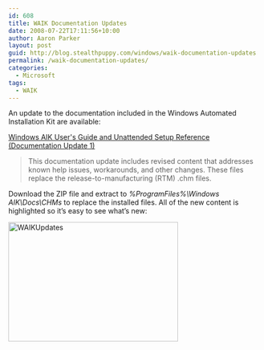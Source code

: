 ```yaml
---
id: 608
title: WAIK Documentation Updates
date: 2008-07-22T17:11:56+10:00
author: Aaron Parker
layout: post
guid: http://blog.stealthpuppy.com/windows/waik-documentation-updates
permalink: /waik-documentation-updates/
categories:
  - Microsoft
tags:
  - WAIK
---
```

An update to the documentation included in the Windows Automated Installation Kit are available:

[Windows AIK User's Guide and Unattended Setup Reference (Documentation Update 1)](http://www.microsoft.com/downloads/details.aspx?FamilyID=993c567d-f12c-4676-917f-05d9de73ada4&DisplayLang=en)

> This documentation update includes revised content that addresses known help issues, workarounds, and other changes. These files replace the release-to-manufacturing (RTM) .chm files.

Download the ZIP file and extract to _%ProgramFiles%\Windows AIK\Docs\CHMs_ to replace the installed files. All of the new content is highlighted so it’s easy to see what’s new:

[<img title="WAIKUpdates" height="238" alt="WAIKUpdates" src="http://stealthpuppy.com/wp-content/uploads/2008/07/waikupdates-thumb.png" width="338" border="0" />](http://stealthpuppy.com/wp-content/uploads/2008/07/waikupdates.png)